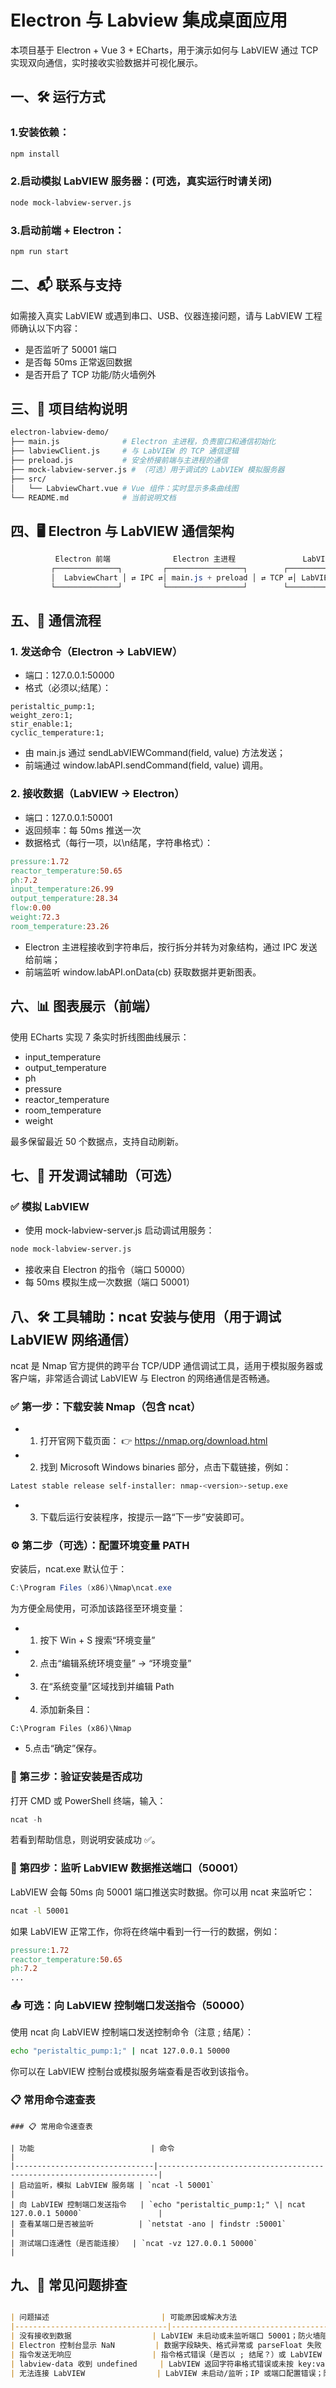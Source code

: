 # Electron 与 Labview 集成桌面应用

本项目基于 Electron + Vue 3 + ECharts，用于演示如何与 LabVIEW 通过 TCP 实现双向通信，实时接收实验数据并可视化展示。

## 一、🛠️ 运行方式

### 1.安装依赖：
```bash
npm install
```


### 2.启动模拟 LabVIEW 服务器：(可选，真实运行时请关闭)
```bash
node mock-labview-server.js
```

### 3.启动前端 + Electron：
```bash
npm run start
```

## 二、📬 联系与支持
如需接入真实 LabVIEW 或遇到串口、USB、仪器连接问题，请与 LabVIEW 工程师确认以下内容：

- 是否监听了 50001 端口
- 是否每 50ms 正常返回数据
- 是否开启了 TCP 功能/防火墙例外

## 三、🚀 项目结构说明
```bash
electron-labview-demo/
├── main.js              # Electron 主进程，负责窗口和通信初始化
├── labviewClient.js     # 与 LabVIEW 的 TCP 通信逻辑
├── preload.js           # 安全桥接前端与主进程的通信
├── mock-labview-server.js # （可选）用于调试的 LabVIEW 模拟服务器
├── src/
│   └── LabviewChart.vue # Vue 组件：实时显示多条曲线图
└── README.md            # 当前说明文档

```

## 四、🖥️ Electron 与 LabVIEW 通信架构
```css
          Electron 前端              Electron 主进程               LabVIEW
         ┌──────────────┐         ┌─────────────────┐        ┌──────────────┐
         │  LabviewChart │ ⇄ IPC ⇄│ main.js + preload │ ⇄ TCP ⇄│ LabVIEW VI/程序 │
         └──────────────┘         └─────────────────┘        └──────────────┘

```

## 五、🔁 通信流程

### 1. 发送命令（Electron → LabVIEW）
- 端口：127.0.0.1:50000
- 格式（必须以;结尾）：
```text
peristaltic_pump:1;
weight_zero:1;
stir_enable:1;
cyclic_temperature:1;

```
- 由 main.js 通过 sendLabVIEWCommand(field, value) 方法发送；
- 前端通过 window.labAPI.sendCommand(field, value) 调用。

### 2. 接收数据（LabVIEW → Electron）
- 端口：127.0.0.1:50001
- 返回频率：每 50ms 推送一次
- 数据格式（每行一项，以\n结尾，字符串格式）：
```makefile
pressure:1.72
reactor_temperature:50.65
ph:7.2
input_temperature:26.99
output_temperature:28.34
flow:0.00
weight:72.3
room_temperature:23.26

```
- Electron 主进程接收到字符串后，按行拆分并转为对象结构，通过 IPC 发送给前端；
- 前端监听 window.labAPI.onData(cb) 获取数据并更新图表。
  
## 六、📊 图表展示（前端）

使用 ECharts 实现 7 条实时折线图曲线展示：

- input_temperature
- output_temperature
- ph
- pressure
- reactor_temperature
- room_temperature
- weight

最多保留最近 50 个数据点，支持自动刷新。

## 七、🔧 开发调试辅助（可选）
### ✅ 模拟 LabVIEW
- 使用 mock-labview-server.js 启动调试用服务：
```bash
node mock-labview-server.js
```
- 接收来自 Electron 的指令（端口 50000）
- 每 50ms 模拟生成一次数据（端口 50001）

## 八、🛠️ 工具辅助：ncat 安装与使用（用于调试 LabVIEW 网络通信）
ncat 是 Nmap 官方提供的跨平台 TCP/UDP 通信调试工具，适用于模拟服务器或客户端，非常适合调试 LabVIEW 与 Electron 的网络通信是否畅通。


### ✅ 第一步：下载安装 Nmap（包含 ncat）
- 1. 打开官网下载页面：
👉 https://nmap.org/download.html

- 2. 找到 Microsoft Windows binaries 部分，点击下载链接，例如：
```bash
Latest stable release self-installer: nmap-<version>-setup.exe
```

- 3. 下载后运行安装程序，按提示一路“下一步”安装即可。

### ⚙️ 第二步（可选）：配置环境变量 PATH
安装后，ncat.exe 默认位于：

```java
C:\Program Files (x86)\Nmap\ncat.exe
```

为方便全局使用，可添加该路径至环境变量：

- 1. 按下 Win + S 搜索“环境变量”

- 2. 点击“编辑系统环境变量” → “环境变量”

- 3. 在“系统变量”区域找到并编辑 Path

- 4. 添加新条目：
```
C:\Program Files (x86)\Nmap
```
- 5.点击“确定”保存。

### 🧪 第三步：验证安装是否成功
打开 CMD 或 PowerShell 终端，输入：
```java
ncat -h
```
若看到帮助信息，则说明安装成功 ✅。

### 📡 第四步：监听 LabVIEW 数据推送端口（50001）
LabVIEW 会每 50ms 向 50001 端口推送实时数据。你可以用 ncat 来监听它：
```bash
ncat -l 50001
```
如果 LabVIEW 正常工作，你将在终端中看到一行一行的数据，例如：

```makefile
pressure:1.72
reactor_temperature:50.65
ph:7.2
...

```
### 📤 可选：向 LabVIEW 控制端口发送指令（50000）
使用 ncat 向 LabVIEW 控制端口发送控制命令（注意 ; 结尾）：
```bash
echo "peristaltic_pump:1;" | ncat 127.0.0.1 50000
```
你可以在 LabVIEW 控制台或模拟服务端查看是否收到该指令。

### 📋 常用命令速查表
```
### 📋 常用命令速查表

| 功能                          | 命令                                                                 |
|-------------------------------|----------------------------------------------------------------------|
| 启动监听，模拟 LabVIEW 服务端 | `ncat -l 50001`                                                     |
| 向 LabVIEW 控制端口发送指令   | `echo "peristaltic_pump:1;" \| ncat 127.0.0.1 50000`                 |
| 查看某端口是否被监听          | `netstat -ano | findstr :50001`                                     |
| 测试端口连通性（是否能连接）  | `ncat -vz 127.0.0.1 50000`                                          |

```
## 九、🧪 常见问题排查

```md

| 问题描述                         | 可能原因或解决方法                                       |
|----------------------------------|----------------------------------------------------------|
| 没有接收到数据                  | LabVIEW 未启动或未监听端口 50001；防火墙阻拦              |
| Electron 控制台显示 NaN         | 数据字段缺失、格式异常或 parseFloat 失败                 |
| 指令发送无响应                  | 指令格式错误（是否以 ; 结尾？）或 LabVIEW 端口未连接      |
| labview-data 收到 undefined     | LabVIEW 返回字符串格式错误或未按 key:value 换行发送       |
| 无法连接 LabVIEW                | LabVIEW 未启动/监听；IP 或端口配置错误；防火墙拦截       |

```